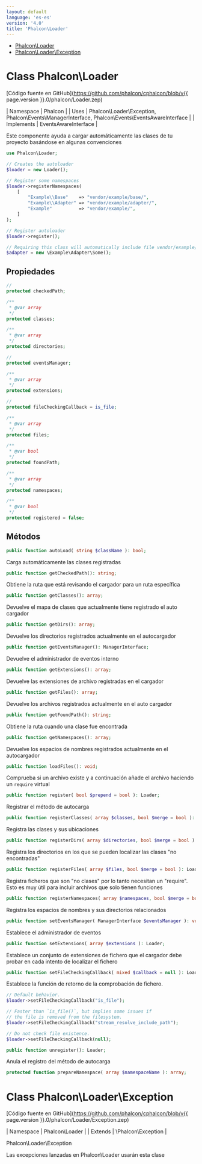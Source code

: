 ```yaml
---
layout: default
language: 'es-es'
version: '4.0'
title: 'Phalcon\Loader'
---
```


* [Phalcon\Loader](#loader)
* [Phalcon\Loader\Exception](#loader-exception)

<h1 id="loader">Class Phalcon\Loader</h1>

[Código fuente en GitHub](https://github.com/phalcon/cphalcon/blob/v{{ page.version }}.0/phalcon/Loader.zep)

| Namespace | Phalcon | | Uses | Phalcon\Loader\Exception, Phalcon\Events\ManagerInterface, Phalcon\Events\EventsAwareInterface | | Implements | EventsAwareInterface |

Este componente ayuda a cargar automáticamente las clases de tu proyecto basándose en algunas convenciones

```php
use Phalcon\Loader;

// Creates the autoloader
$loader = new Loader();

// Register some namespaces
$loader->registerNamespaces(
    [
        "Example\\Base"    => "vendor/example/base/",
        "Example\\Adapter" => "vendor/example/adapter/",
        "Example"          => "vendor/example/",
    ]
);

// Register autoloader
$loader->register();

// Requiring this class will automatically include file vendor/example/adapter/Some.php
$adapter = new \Example\Adapter\Some();
```

## Propiedades

```php
//
protected checkedPath;

/**
 * @var array
 */
protected classes;

/**
 * @var array
 */
protected directories;

//
protected eventsManager;

/**
 * @var array
 */
protected extensions;

//
protected fileCheckingCallback = is_file;

/**
 * @var array
 */
protected files;

/**
 * @var bool
 */
protected foundPath;

/**
 * @var array
 */
protected namespaces;

/**
 * @var bool
 */
protected registered = false;

```

## Métodos

```php
public function autoLoad( string $className ): bool;
```

Carga automáticamente las clases registradas

```php
public function getCheckedPath(): string;
```

Obtiene la ruta que está revisando el cargador para un ruta específica

```php
public function getClasses(): array;
```

Devuelve el mapa de clases que actualmente tiene registrado el auto cargador

```php
public function getDirs(): array;
```

Devuelve los directorios registrados actualmente en el autocargador

```php
public function getEventsManager(): ManagerInterface;
```

Devuelve el administrador de eventos interno

```php
public function getExtensions(): array;
```

Devuelve las extensiones de archivo registradas en el cargador

```php
public function getFiles(): array;
```

Devuelve los archivos registrados actualmente en el auto cargador

```php
public function getFoundPath(): string;
```

Obtiene la ruta cuando una clase fue encontrada

```php
public function getNamespaces(): array;
```

Devuelve los espacios de nombres registrados actualmente en el autocargador

```php
public function loadFiles(): void;
```

Comprueba si un archivo existe y a continuación añade el archivo haciendo un `require` virtual

```php
public function register( bool $prepend = bool ): Loader;
```

Registrar el método de autocarga

```php
public function registerClasses( array $classes, bool $merge = bool ): Loader;
```

Registra las clases y sus ubicaciones

```php
public function registerDirs( array $directories, bool $merge = bool ): Loader;
```

Registra los directorios en los que se pueden localizar las clases "no encontradas"

```php
public function registerFiles( array $files, bool $merge = bool ): Loader;
```

Registra ficheros que son "no clases" por lo tanto necesitan un "require". Esto es muy útil para incluir archivos que solo tienen funciones

```php
public function registerNamespaces( array $namespaces, bool $merge = bool ): Loader;
```

Registra los espacios de nombres y sus directorios relacionados

```php
public function setEventsManager( ManagerInterface $eventsManager ): void;
```

Establece el administrador de eventos

```php
public function setExtensions( array $extensions ): Loader;
```

Establece un conjunto de extensiones de fichero que el cargador debe probar en cada intento de localizar el fichero

```php
public function setFileCheckingCallback( mixed $callback = null ): Loader;
```

Establece la función de retorno de la comprobación de fichero.

```php
// Default behavior.
$loader->setFileCheckingCallback("is_file");

// Faster than `is_file()`, but implies some issues if
// the file is removed from the filesystem.
$loader->setFileCheckingCallback("stream_resolve_include_path");

// Do not check file existence.
$loader->setFileCheckingCallback(null);
```

```php
public function unregister(): Loader;
```

Anula el registro del método de autocarga

```php
protected function prepareNamespace( array $namespaceName ): array;
```

<h1 id="loader-exception">Class Phalcon\Loader\Exception</h1>

[Código fuente en GitHub](https://github.com/phalcon/cphalcon/blob/v{{ page.version }}.0/phalcon/Loader/Exception.zep)

| Namespace | Phalcon\Loader | | Extends | \Phalcon\Exception |

Phalcon\Loader\Exception

Las excepciones lanzadas en Phalcon\Loader usarán esta clase